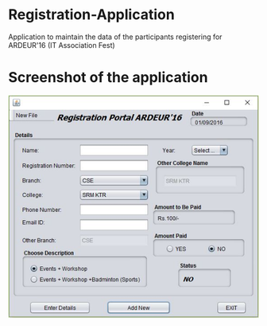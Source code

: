 # Registration-Application
Application to maintain the data of the participants registering for ARDEUR'16 (IT Association Fest)
# Screenshot of the application
![Screenshot](/Capture.JPG?raw=true "Screenshot")
